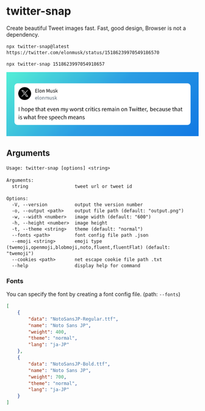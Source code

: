 # twitter-snap

Create beautiful Tweet images fast.
Fast, good design, Browser is not a dependency.

```shell
npx twitter-snap@latest https://twitter.com/elonmusk/status/15186239970549186570
```

```shell
npx twitter-snap 1518623997054918657
```

![image](./docs/img/output.png)

## Arguments

```shell
Usage: twitter-snap [options] <string>

Arguments:
  string                 tweet url or tweet id

Options:
  -V, --version          output the version number
  -o, --output <path>    output file path (default: "output.png")
  -w, --width <number>   image width (default: "600")
  -h, --height <number>  image height
  -t, --theme <string>   theme (default: "normal")
  --fonts <path>         font config file path .json
  --emoji <string>       emoji type (twemoji,openmoji,blobmoji,noto,fluent,fluentFlat) (default: "twemoji")
  --cookies <path>       net escape cookie file path .txt
  --help                 display help for command
```

### Fonts

You can specify the font by creating a font config file. (path: `--fonts`)

```json
[
    {
        "data": "NotoSansJP-Regular.ttf",
        "name": "Noto Sans JP",
        "weight": 400,
        "theme": "normal",
        "lang": "ja-JP"
    },
    {
        "data": "NotoSansJP-Bold.ttf",
        "name": "Noto Sans JP",
        "weight": 700,
        "theme": "normal",
        "lang": "ja-JP"
    }
]
```
